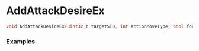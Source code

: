 # AddAttackDesireEx

```cpp - C++
void AddAttackDesireEx(uint32_t targetSID, int actionMoveType, bool force, float value);
```

### Examples

```cpp - C++

```
